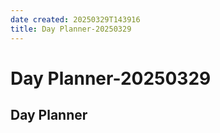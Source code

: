 ```yaml
---
date created: 20250329T143916
title: Day Planner-20250329
---
```


# Day Planner-20250329

## Day Planner
